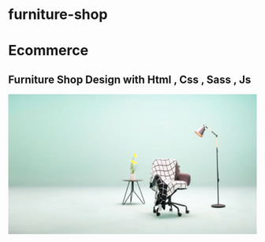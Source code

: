 # furniture-shop
<h1>Ecommerce</h1>
<h2>Furniture Shop Design with Html , Css , Sass , Js </h2>

<img src="https://github.com/HebaAbdElhamed/furniture-shop/blob/main/Images/backgrond.jpg" alt="Employee data" title="Employee Data title">
